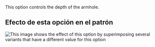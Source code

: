 This option controls the depth of the armhole.

## Efecto de esta opción en el patrón

![This image shows the effect of this option by superimposing several variants that have a different value for this option](diana_armholedepthfactor_sample.svg "Effect of this option on the pattern")
